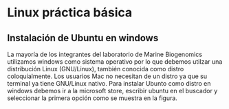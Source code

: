 
# Linux práctica básica
## Instalación de Ubuntu en windows
La mayoría de los integrantes del laboratorio de Marine Biogenomics utilizamos windows como sistema operativo por lo que debemos utilzar una distribución Linux (GNU/Linux), también conocida como distro coloquialmente. Los usuarios Mac no necesitan de un distro ya que su terminal ya tiene GNU/Linux nativo. Para instalar Ubunto como distro en windows debemos ir a la microsoft store, escribir ubuntu en el buscador y seleccionar la primera opción como se muestra en la figura.

